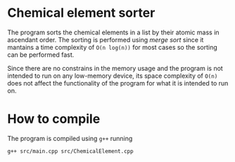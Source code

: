 # Chemical element sorter
The program sorts the chemical elements in a list by their atomic mass in
ascendant order. The sorting is performed using *merge sort* since it mantains
a time complexity of `O(n log(n))` for most cases so the sorting can be
performed fast. 

Since there are no constrains in the memory usage and the program is not
intended to run on any low-memory device, its space complexity of `O(n)` does
not affect the functionality of the program for what it is intended to run on.

# How to compile
The program is compiled using `g++` running
```sh
g++ src/main.cpp src/ChemicalElement.cpp
```

